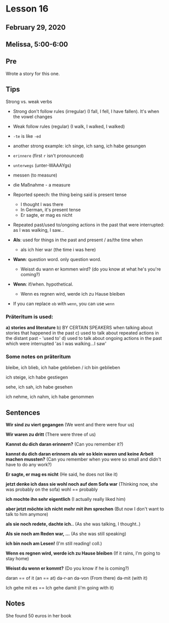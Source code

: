 # Lesson 16
## February 29, 2020
## Melissa, 5:00-6:00

## Pre
Wrote a story for this one.

## Tips
Strong vs. weak verbs
- Strong don't follow rules (irregular) (I fall, I fell, I have fallen). It's when the vowel changes
- Weak follow rules (regular) (I walk, I walked, I walked)

- `-te` is like `-ed`
- another strong example: ich singe, ich sang, ich habe gesungen
- `erinnere` (first `r` isn't pronounced)
- `unterwegs` (unter-WAAAYgs)
- messen (to measure)
- die Maßnahme - a measure
- Reported speech: the thing being said is present tense
    - I thought I was there
    - In German, it's present tense
    - Er sagte, er mag es nicht
- Repeated past/used to/ongoing actions in the past that were interrupted: as I was walking, I saw...
- **Als**: used for things in the past and present / as/the time when
    - als ich hier war (the time i was here)
- **Wann**: question word. only question word.
    - Weisst du wann er kommen wird? (do you know at what he's you're coming?)
- **Wenn**: if/when. hypothetical.
    - Wenn es regnen wird, werde ich zu Hause bleiben
- If you can replace `ob` with `wenn`, you can use `wenn`

### Präteritum is used:
**a) stories and literature**
b) BY CERTAIN SPEAKERS when talking about stories that happened in the past
c) used to talk about repeated actions in the distant past - 'used to'
d) used to talk about ongoing actions in the past which were interrupted 'as I was walking...I saw'

### Some notes on präteritum
bleibe, ich blieb, ich habe geblieben / ich bin geblieben

ich steige, ich habe gestiegen

sehe, ich sah, ich habe gesehen

ich nehme, ich nahm, ich habe genommen

## Sentences
**Wir sind zu viert gegangen**
(We went and there were four us)

**Wir waren zu dritt**
(There were three of us)

**Kannst du dich daran erinnern?**
(Can you remember it?)

**kannst du dich daran erinnern als wir so klein waren und keine Arbeit machen mussten?**
(Can you remember when you were so small and didn't have to do any work?)

**Er sagte, er mag es nicht**
(He said, he does not like it)

**jetzt denke ich dass sie wohl noch auf dem Sofa war**
(Thinking now, she was probably on the sofa)
wohl == probably

**ich mochte ihn sehr eigentlich**
(I actually really liked him)

**aber jetzt möchte ich nicht mehr mit ihm sprechen**
(But now I don't want to talk to him anymore)

**als sie noch redete, dachte ich..**
(As she was talking, I thought..)

**Als sie noch am Reden war, ...**
(As she was still speaking)

**ich bin noch am Lesen!**
(I'm still reading! coll.)

**Wenn es regnen wird, werde ich zu Hause bleiben**
(If it rains, I'm going to stay home)

**Weisst du wenn er kommt?**
(Do you know if he is coming?)

daran == of it (an == at)
da-r-an 
da-von (From there)
da-mit (with it)

Ich gehe mit es == Ich gehe damit (i'm going with it)

## Notes
She found 50 euros in her book